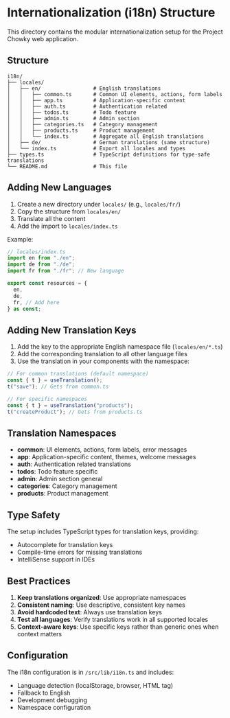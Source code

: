 # Internationalization (i18n) Structure

This directory contains the modular internationalization setup for the Project Chowky web application.

## Structure

```
i18n/
├── locales/
│   ├── en/                 # English translations
│   │   ├── common.ts       # Common UI elements, actions, form labels
│   │   ├── app.ts          # Application-specific content
│   │   ├── auth.ts         # Authentication related
│   │   ├── todos.ts        # Todo feature
│   │   ├── admin.ts        # Admin section
│   │   ├── categories.ts   # Category management
│   │   ├── products.ts     # Product management
│   │   └── index.ts        # Aggregate all English translations
│   ├── de/                 # German translations (same structure)
│   └── index.ts            # Export all locales and types
├── types.ts                # TypeScript definitions for type-safe translations
└── README.md               # This file
```

## Adding New Languages

1. Create a new directory under `locales/` (e.g., `locales/fr/`)
2. Copy the structure from `locales/en/`
3. Translate all the content
4. Add the import to `locales/index.ts`

Example:
```typescript
// locales/index.ts
import en from "./en";
import de from "./de";
import fr from "./fr"; // New language

export const resources = {
  en,
  de,
  fr, // Add here
} as const;
```

## Adding New Translation Keys

1. Add the key to the appropriate English namespace file (`locales/en/*.ts`)
2. Add the corresponding translation to all other language files
3. Use the translation in your components with the namespace:

```typescript
// For common translations (default namespace)
const { t } = useTranslation();
t("save"); // Gets from common.ts

// For specific namespaces
const { t } = useTranslation("products");
t("createProduct"); // Gets from products.ts
```

## Translation Namespaces

- **common**: UI elements, actions, form labels, error messages
- **app**: Application-specific content, themes, welcome messages
- **auth**: Authentication related translations
- **todos**: Todo feature specific
- **admin**: Admin section general
- **categories**: Category management
- **products**: Product management

## Type Safety

The setup includes TypeScript types for translation keys, providing:
- Autocomplete for translation keys
- Compile-time errors for missing translations
- IntelliSense support in IDEs

## Best Practices

1. **Keep translations organized**: Use appropriate namespaces
2. **Consistent naming**: Use descriptive, consistent key names
3. **Avoid hardcoded text**: Always use translation keys
4. **Test all languages**: Verify translations work in all supported locales
5. **Context-aware keys**: Use specific keys rather than generic ones when context matters

## Configuration

The i18n configuration is in `/src/lib/i18n.ts` and includes:
- Language detection (localStorage, browser, HTML tag)
- Fallback to English
- Development debugging
- Namespace configuration
